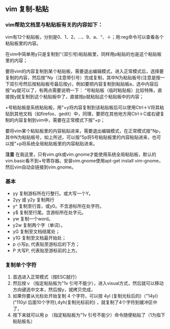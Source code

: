

## vim 复制-粘贴
### vim帮助文档里与粘贴板有关的内容如下：

vim有12个粘贴板，分别是0、1、2、...、9、a、“、＋；用:reg命令可以查看各个粘贴板里的内容。

在vim中简单用y只是复制到“（双引号)粘贴板里，同样用p粘贴的也是这个粘贴板里的内容；

要将vim的内容复制到某个粘贴板，需要退出编辑模式，进入正常模式后，选择要复制的内容，然后按"Ny（注意带引号）完成复制，其中N为粘贴板号(注意是按一下双引号然后按粘贴板号最后按y)，例如要把内容复制到粘贴板a，选中内容后按"ay就可以了，有两点需要说明一下：
“号粘贴板（临时粘贴板）比较特殊，直接按y就复制到这个粘贴板中了，直接按p就粘贴这个粘贴板中的内容；

+号粘贴板是系统粘贴板，用"+y将内容复制到该粘贴板后可以使用Ctrl＋V将其粘贴到其他文档（如firefox、gedit）中，同理，要把在其他地方用Ctrl＋C或右键复制的内容复制到vim中，需要在正常模式下按"+p；

要将vim某个粘贴板里的内容粘贴进来，需要退出编辑模式，在正常模式按"Np，其中N为粘贴板号，如上所述，可以按"5p将5号粘贴板里的内容粘贴进来，也可以按"+p将系统全局粘贴板里的内容粘贴进来。

**注意** 在我这里，只有vim.gtk或vim.gnome才能使用系统全局粘贴板，默认的vim.basic看不到+号寄存器。安装vim.gnome使用apt-get install vim-gnome，然后vim自动会链接到vim.gnome。

### 基本
- yy 复制游标所在行整行。或大写一个Y。 
- 2yy 或 y2y 复制两行
- y^ 复制至行首，或y0。不含游标所在处字符。 
- y$ 复制至行尾。含游标所在处字元。 
- yw 复制一个word。 
- y2w 复制两个字（单词）。 
- yG 复制至文档结尾处；
- y1G 复制至文档最开始处；
- p 小写p, 代表贴至游标后的下方；
- P 大写P, 代表贴至游标前的上方。

### 复制单个字符
1. 首选进入正常模式（按ESC就行）
2. 然后按ｖ（指定粘贴板为"1v 引号不能少），进入visual方式，然后就可以移动方向键选中文本，然后按y，就拷贝完成，
3. 如果你要从光标处开始复制 4 个字符，可以按 4yl (复制光标后的)（"14yl）("110yl 后面10个字符),4yh(复制光标前的) ，就复制了4个字符到缓冲区中了，
4. 按下来就可以用 p （指定粘贴板为"1v 引号不能少）命令随便粘贴了（1为指下粘贴板名）

 
